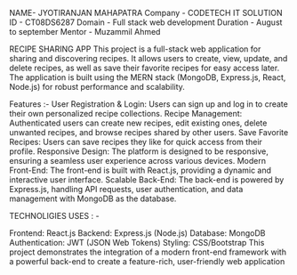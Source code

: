 NAME- JYOTIRANJAN MAHAPATRA
Company - CODETECH IT SOLUTION
ID - CT08DS6287
Domain - Full stack web development
Duration - August to september
Mentor - Muzammil Ahmed

RECIPE SHARING APP
This project is a full-stack web application for sharing and discovering recipes. It allows users to create, view, update, and delete recipes, as well as save their favorite recipes for easy access later. The application is built using the MERN stack (MongoDB, Express.js, React, Node.js) for robust performance and scalability.

Features :-
User Registration & Login: Users can sign up and log in to create their own personalized recipe collections.
Recipe Management: Authenticated users can create new recipes, edit existing ones, delete unwanted recipes, and browse recipes shared by other users.
Save Favorite Recipes: Users can save recipes they like for quick access from their profile.
Responsive Design: The platform is designed to be responsive, ensuring a seamless user experience across various devices.
Modern Front-End: The front-end is built with React.js, providing a dynamic and interactive user interface.
Scalable Back-End: The back-end is powered by Express.js, handling API requests, user authentication, and data management with MongoDB as the database.

TECHNOLIGIES USES : -

Frontend: React.js
Backend: Express.js (Node.js)
Database: MongoDB
Authentication: JWT (JSON Web Tokens)
Styling: CSS/Bootstrap
This project demonstrates the integration of a modern front-end framework with a powerful back-end to create a feature-rich, user-friendly web application

